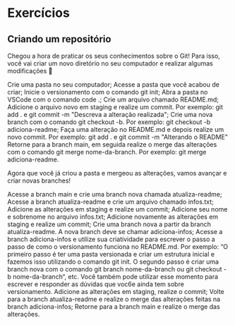 # Exercícios

## Criando um repositório

Chegou a hora de praticar os seus conhecimentos sobre o Git!
Para isso, você vai criar um novo diretório no seu computador e realizar algumas modificações 🤩

Crie uma pasta no seu computador;
Acesse a pasta que você acabou de criar;
Inicie o versionamento com o comando git init;
Abra a pasta no VSCode com o comando code .;
Crie um arquivo chamado README.md;
Adicione o arquivo novo em staging e realize um commit. Por exemplo: git add . e git commit -m "Descreva a alteração realizada";
Crie uma nova branch com o comando git checkout -b. Por exemplo: git checkout -b adiciona-readme;
Faça uma alteração no README.md e depois realize um novo commit. Por exemplo: git add . e git commit -m "Alterando o README"
Retorne para a branch main, em seguida realize o merge das alterações com o comando git merge nome-da-branch. Por exemplo: git merge adiciona-readme.


Agora que você já criou a pasta e mergeou as alterações, vamos avançar e criar novas branches!

Acesse a branch main e crie uma branch nova chamada atualiza-readme;
Acesse a branch atualiza-readme e crie um arquivo chamado infos.txt;
Adicione as alterações em staging e realize um commit;
Adicione seu nome e sobrenome no arquivo infos.txt;
Adicione novamente as alterações em staging e realize um commit;
Crie uma branch nova a partir da branch atualiza-readme. A nova branch deve se chamar adiciona-infos;
Acesse a branch adiciona-infos e utilize sua criatividade para escrever o passo a passo de como o versionamento funciona no README.md. Por exemplo: “O primeiro passo é ter uma pasta versionada e criar um estrutura inicial e fazemos isso utilizando o comando git init. O segundo passo é criar uma branch nova com o comando git branch nome-da-branch ou git checkout -b nome-da-branch“, etc. Você também pode utilizar esse momento para escrever e responder as dúvidas que voc6e ainda tem sobre versionamento.
Adicione as alterações em staging, realize o commit;
Volte para a branch atualiza-readme e realize o merge das alterações feitas na branch adiciona-infos;
Retorne para a branch main e realize o merge das alterações.